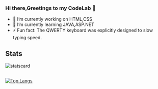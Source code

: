 ### Hi there,Greetings to my CodeLab 🙌

- 🔭 I’m currently working on 
HTML,CSS
- 🌱 I’m currently learning 
JAVA,ASP.NET
- ⚡ Fun fact:
The QWERTY keyboard was explicitly designed to slow typing speed.

## Stats
![statscard](https://github-readme-stats.vercel.app/api?username=naveej&&show_icons=true&title_color=33C9FF&icon_color=33C9FF&text_color=daf7dc&bg_color=FFFFFF00)

## 
[![Top Langs](https://github-readme-stats.vercel.app/api/top-langs/?username=naveej&layout=compact&bg_color=FFFFFF00&title_color=33C9FF&text_color=daf7dc)](https://github.com/anuraghazra/github-readme-stats)
